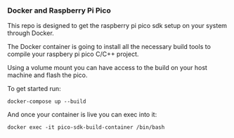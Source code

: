 ### Docker and Raspberry Pi Pico

This repo is designed to get the raspberry pi pico sdk setup on your system through Docker. 

The Docker container is going to install all the necessary build tools to compile your raspbery pi pico C/C++ project. 

Using a volume mount you can have access to the build on your host machine and flash the pico.


To get started run:

```
docker-compose up --build
```

And once your container is live you can exec into it:

```
docker exec -it pico-sdk-build-container /bin/bash
```
